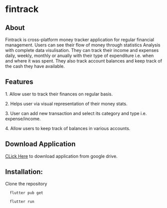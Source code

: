 # fintrack
 <h2>About</h2>
 <p>Fintrack is cross-platform money tracker application for regular financial management. Users can see their flow of money through statistics Analysis with complete data visulisation. They can track their income and expenses daily, weekly, monthly or anually with their type of expenditure i.e. when and where it was spent. They also track account balances and keep track of the cash they have available.</p>
 <h2>Features</h2>
 <p>1. Allow user to track their finances on regular basis.</p>
 <p>2. Helps user via visual representation of their money stats.</p>
 <p>3. User can add new transaction and select its category and type i.e. expense/income.</p>
 <p>4. Allow users to keep track of balances in various accounts.</p>
 <h2>Download Application</h2>
 <p><a href="[https://drive.google.com/file/d/1W5YT3B2neqCBaljxHmYIh4llBcjnadyJ/view?usp=drivesdk](https://drive.google.com/file/d/1j4T7yW_jFWFh_-d4YQNLGDtd1mzT4kmK/view?usp=sharing)">CLick Here</a> to download application from google drive.</p>
 <h2>Installation:</h2>
 <p>Clone the repository</p>
 
```
  flutter pub get
```

```
  flutter run
```
